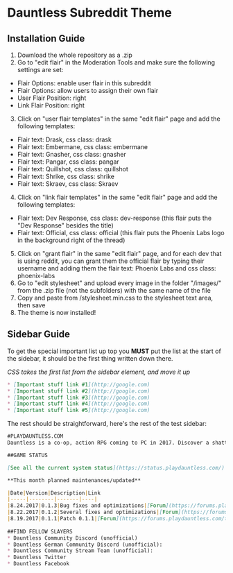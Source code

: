 # Dauntless Subreddit Theme

## Installation Guide

1. Download the whole repository as a .zip
2. Go to "edit flair" in the Moderation Tools and make sure the following settings are set:
  * Flair Options: enable user flair in this subreddit
  * Flair Options: allow users to assign their own flair
  * User Flair Position: right
  * Link Flair Position: right
3. Click on "user flair templates" in the same "edit flair" page and add the following templates:
  * Flair text: Drask,     css class: drask
  * Flair text: Embermane, css class: embermane
  * Flair text: Gnasher,   css class: gnasher
  * Flair text: Pangar,    css class: pangar
  * Flair text: Quillshot, css class: quillshot
  * Flair text: Shrike,    css class: shrike
  * Flair text: Skraev,    css class: Skraev
4. Click on "link flair templates" in the same "edit flair" page and add the following templates:
  * Flair text: Dev Response, css class: dev-response (this flair puts the "Dev Response" besides the title)
  * Flair text: Official, css class: official (this flair puts the Phoenix Labs logo in the background right of the thread)
5. Click on "grant flair" in the same "edit flair" page, and for each dev that is using reddit, you can grant them the official flair by typing their username and adding them the flair text: Phoenix Labs and css class: phoenix-labs
6. Go to "edit stylesheet" and upload every image in the folder "/images/" from the .zip file (not the subfolders) with the same name of the file
7. Copy and paste from /stylesheet.min.css to the stylesheet text area, then save
8. The theme is now installed!

## Sidebar Guide

To get the special important list up top you **MUST** put the list at the start of the sidebar, it should be the first thing written down there.

*CSS takes the first list from the sidebar element, and move it up*

```markdown
* [Important stuff link #1](http://google.com)
* [Important stuff link #2](http://google.com)
* [Important stuff link #3](http://google.com)
* [Important stuff link #4](http://google.com)
* [Important stuff link #5](http://google.com)
```

The rest should be straightforward, here's the rest of the test sidebar:

```markdown
#PLAYDAUNTLESS.COM
Dauntless is a co-op, action RPG coming to PC in 2017. Discover a shattered world, forge powerful weapons, and hunt the ferocious behemoths threatening our survival.

##GAME STATUS

[See all the current system status](https://status.playdauntless.com/)

**This month planned maintenances/updated**

|Date|Version|Description|Link
|-----|--------|-------|----|
|8.24.2017|0.1.3|Bug fixes and optimizations|[Forum](https://forums.playdauntless.com/t/founder-s-alpha-8-24-2017-patch-0-1-3-notes/)
|8.22.2017|0.1.2|Several fixes and optimizations|[Forum](https://forums.playdauntless.com/t/founders-alpha-8-22-2017-patch-0-1-2-notes/)
|8.19.2017|0.1.1|Patch 0.1.1|[Forum](https://forums.playdauntless.com/t/founders-alpha-8-19-2017-patch-notes-updated/)
 
##FIND FELLOW SLAYERS
* Dauntless Community Discord (unofficial)
* Dauntless German Community Discord (unofficial):
* Dauntless Community Stream Team (unofficial):
* Dauntless Twitter
* Dauntless Facebook
```